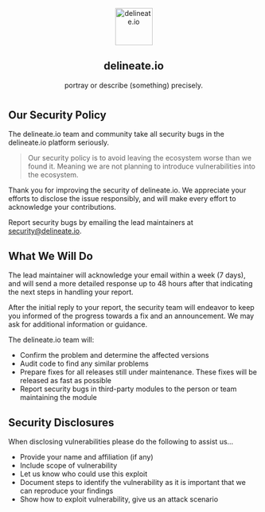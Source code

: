 <p align="center">
  <img alt="delineate.io" src="https://github.com/delineateio/.github/blob/master/assets/logo.png?raw=true" height="75" />
  <h2 align="center">delineate.io</h2>
  <p align="center">portray or describe (something) precisely.</p>
</p>

#

## Our Security Policy

The delineate.io team and community take all security bugs in the delineate.io platform seriously.

> Our security policy is to avoid leaving the ecosystem worse than we found it. Meaning we are not planning to introduce vulnerabilities into the ecosystem.

 Thank you for improving the security of delineate.io. We appreciate your efforts to disclose the issue responsibly, and will make every effort to acknowledge your contributions.

Report security bugs by emailing the lead maintainers at security@delineate.io.

## What We Will Do

The lead maintainer will acknowledge your email within a week (7 days), and will send a more detailed response up to 48 hours after that indicating the next steps in handling your report.

After the initial reply to your report, the security team will endeavor to keep you informed of the progress towards a fix and an announcement. We may ask for additional information or guidance.

The delineate.io team will:

* Confirm the problem and determine the affected versions
* Audit code to find any similar problems
* Prepare fixes for all releases still under maintenance. These fixes will be released as fast as possible
* Report security bugs in third-party modules to the person or team maintaining the module

## Security Disclosures

When disclosing vulnerabilities please do the following to assist us...

* Provide your name and affiliation (if any)
* Include scope of vulnerability
* Let us know who could use this exploit
* Document steps to identify the vulnerability as it is important that we can reproduce your findings
* Show how to exploit vulnerability, give us an attack scenario
